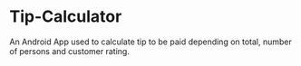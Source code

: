 # Tip-Calculator
An Android App used to calculate tip to be paid depending on total, number of persons and customer rating.
